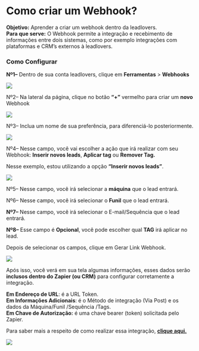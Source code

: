 # Como criar um Webhook?

**Objetivo:** Aprender a criar um webhook dentro da leadlovers.\
**Para que serve:** O Webhook permite a integração  e recebimento de informações entre dois sistemas, como por exemplo integrações com plataformas e CRM’s externos à leadlovers.

### **Como Configurar**

&#x20;**Nº1–** Dentro de sua conta leadlovers, clique em **Ferramentas** > **Webhooks**

![](https://suporte.love/wp-content/uploads/2020/07/webhooks.png)

Nº2– Na lateral da página, clique no botão **“+”** vermelho para criar um **novo** Webhook

[![](https://legado.leadlovers.site/wp-content/uploads/2020/09/t1-111.png)](https://legado.leadlovers.site/wp-content/uploads/2020/09/t1-111.png)

Nº3– Inclua um nome de sua preferência, para diferenciá-lo posteriormente.

[![](https://legado.leadlovers.site/wp-content/uploads/2020/09/t1-112.png)](https://legado.leadlovers.site/wp-content/uploads/2020/09/t1-112.png)

Nº4– Nesse campo, você vai escolher a ação que irá realizar com seu Webhook: **Inserir novos leads**, **Aplicar tag** ou **Remover Tag.**&#x20;

Nesse exemplo, estou utilizando a opção **“Inserir novos leads”**.

[![](https://legado.leadlovers.site/wp-content/uploads/2020/09/t1-113.png)](https://legado.leadlovers.site/wp-content/uploads/2020/09/t1-113.png)

Nº5– Nesse campo, você irá selecionar a **máquina** que o lead entrará.&#x20;

Nº6– Nesse campo, você irá selecionar o **Funil** que o lead entrará.

**Nº7–** Nesse campo, você irá selecionar o E-mail/Sequência que o lead entrará.

**Nº8–** Esse campo é **Opcional**, você pode escolher qual **TAG** irá aplicar no lead.&#x20;

Depois de selecionar os campos, clique em Gerar Link Webhook.

&#x20;[![](https://legado.leadlovers.site/wp-content/uploads/2020/09/t1-114.png)](https://legado.leadlovers.site/wp-content/uploads/2020/09/t1-114.png)

Após isso, você verá em sua tela algumas informações, esses dados serão **inclusos dentro do Zapier (ou CRM)** para configurar corretamente a integração.

**Em Endereço de URL**: é a URL Token.\
**Em Informações Adicionais**: é o Método de integração (Via Post) e os dados da Máquina/Funil /Sequência /Tags.\
**Em Chave de Autorização:** é uma chave bearer (token) solicitada pelo Zapier.

&#x20;Para saber mais a respeito de como realizar essa integração, [**clique aqui.** ](https://suporte.love/integracao-pipedrive-x-leadlovers-via-zapier/)

[![](https://legado.leadlovers.site/wp-content/uploads/2020/09/t1-115.png)](https://legado.leadlovers.site/wp-content/uploads/2020/09/t1-115.png)

